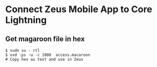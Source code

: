 # Connect Zeus Mobile App to Core Lightning

## Get magaroon file in hex
~~~
$ sudo su - rtl
$ xxd -ps -u -c 1000  access.macaroon
# Copy hex as text and use in Zeus
~~~
